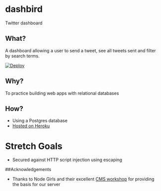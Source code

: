 # dashbird
Twitter dashboard

## What?
A dashboard allowing a user to send a tweet, see all tweets sent and filter by search terms.

[![Deploy](https://www.herokucdn.com/deploy/button.png)](https://heroku.com/deploy)

## Why?
To practice building web apps with relational databases

## How?
* Using a Postgres database
* [Hosted on Heroku](https://dashbird-sql.herokuapp.com/)

# Stretch Goals
* Secured against HTTP script injection using escaping

##Acknowledgements
* Thanks to Node Girls and their excellent [CMS workshop](https://github.com/node-girls/workshop-cms) for providing the basis for our server
